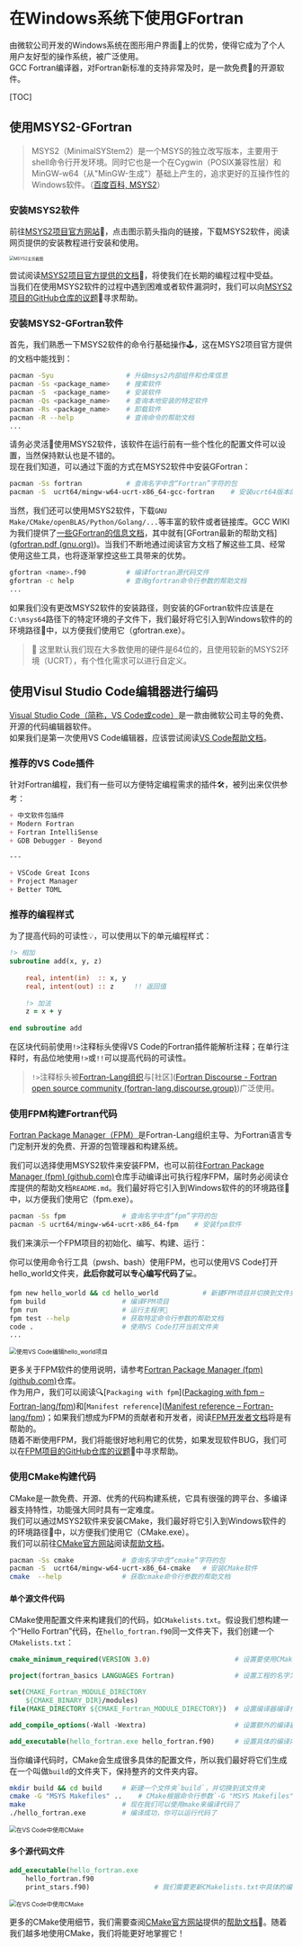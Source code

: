 # 在Windows系统下使用GFortran

由微软公司开发的Windows系统在图形用户界面🎨上的优势，使得它成为了个人用户友好型的操作系统，被广泛使用。<br>
GCC Fortran编译器，对Fortran新标准的支持非常及时，是一款免费🍻的开源软件。

[TOC]

## 使用MSYS2-GFortran

> MSYS2（MinimalSYStem2）是一个MSYS的独立改写版本，主要用于shell命令行开发环境。同时它也是一个在Cygwin（POSIX兼容性层）和MinGW-w64（从"MinGW-生成"）基础上产生的，追求更好的互操作性的Windows软件。（[百度百科, MSYS2](https://baike.baidu.com/item/MSYS2/17190550)）

### 安装MSYS2软件

前往[MSYS2项目官方网站](https://www.msys2.org/)📡，点击图示箭头指向的链接，下载MSYS2软件，阅读网页提供的安装教程进行安装和使用。

<img src="images/MSYS2-Main-Page.png" alt="MSYS2主页截图" style="zoom:50%;" />

尝试阅读[MSYS2项目官方提供的文档](https://www.msys2.org/wiki/Home/)📜，将使我们在长期的编程过程中受益。<br>
当我们在使用MSYS2软件的过程中遇到困难或者软件漏洞时，我们可以向[MSYS2项目的GitHub仓库的议题](https://github.com/msys2/msys2.github.io/issues)🎯寻求帮助。

### 安装MSYS2-GFortran软件

首先，我们熟悉一下MSYS2软件的命令行基础操作🕹，这在MSYS2项目官方提供的文档中能找到：

```sh
pacman -Syu                  # 升级msys2内部组件和仓库信息
pacman -Ss <package_name>    # 搜索软件
pacman -S  <package_name>    # 安装软件
pacman -Qs <package_name>    # 查询本地安装的特定软件
pacman -Rs <package_name>    # 卸载软件
pacman -R --help             # 查询命令的帮助文档
...
```

请务必灵活🏓使用MSYS2软件，该软件在运行前有一些个性化的配置文件可以设置，当然保持默认也是不错的。<br>现在我们知道，可以通过下面的方式在MSYS2软件中安装GFortran：

```sh
pacman -Ss fortran           # 查询名字中含“Fortran”字符的包
pacman -S  ucrt64/mingw-w64-ucrt-x86_64-gcc-fortran    # 安装ucrt64版本的gfortran
```

当然，我们还可以使用MSYS2软件，下载`GNU Make/CMake/openBLAS/Python/Golang/...`等丰富的软件或者链接库。GCC WIKI为我们提供了[一些GFortran的信息文档](https://gcc.gnu.org/wiki/GFortran)，其中就有[GFortran最新的帮助文档]([gfortran.pdf (gnu.org)](https://gcc.gnu.org/onlinedocs/gfortran.pdf))。当我们不断地通过阅读官方文档了解这些工具、经常使用这些工具，也将逐渐掌控这些工具带来的优势。

```sh
gfortran <name>.f90          # 编译fortran源代码文件
gfortran -c help             # 查询gfortran命令行参数的帮助文档
...
```

如果我们没有更改MSYS2软件的安装路径，则安装的GFortran软件应该是在`C:\msys64`路径下的特定环境的子文件下，我们最好将它引入到Windows软件的的环境路径🔗中，以方便我们使用它（gfortran.exe）。

> 🔰 这里默认我们现在大多数使用的硬件是64位的，且使用较新的MSYS2环境（UCRT），有个性化需求可以进行自定义。

## 使用Visul Studio Code编辑器进行编码

[Visual Studio Code（简称，VS Code或code）](https://code.visualstudio.com/)是一款由微软公司主导的免费、开源的代码编辑器软件。<br>如果我们是第一次使用VS Code编辑器，应该尝试阅读[VS Code帮助文档](https://code.visualstudio.com/docs)。

### 推荐的VS Code插件

针对Fortran编程，我们有一些可以方便特定编程需求的插件🛠，被列出来仅供参考：

```markdown
+ 中文软件包插件
+ Modern Fortran
+ Fortran IntelliSense
+ GDB Debugger - Beyond

---

+ VSCode Great Icons
+ Project Manager
+ Better TOML
```

### 推荐的编程样式

为了提高代码的可读性💡，可以使用以下的单元编程样式：

```fortran
!> 相加
subroutine add(x, y, z)
	
	real, intent(in)  :: x, y
	real, intent(out) :: z     !! 返回值
	
	!> 加法
	z = x + y
	
end subroutine add
```

在区块代码前使用`!>`注释标头使得VS Code的Fortran插件能解析注释；在单行注释时，有品位地使用`!>`或`!!`可以提高代码的可读性。

> `!>`注释标头被[Fortran-Lang组织]()与[社区]([Fortran Discourse - Fortran open source community (fortran-lang.discourse.group)](https://fortran-lang.discourse.group/))广泛使用。

### 使用FPM构建Fortran代码

[Fortran Package Manager（FPM）](https://github.com/fortran-lang/fpm)是Fortran-Lang组织主导、为Fortran语言专门定制开发的免费、开源的包管理器和构建系统。

我们可以选择使用MSYS2软件来安装FPM，也可以前往[Fortran Package Manager (fpm) (github.com)](https://github.com/fortran-lang/fpm)仓库手动编译出可执行程序FPM，届时务必阅读仓库提供的帮助文档`README.md`。我们最好将它引入到Windows软件的的环境路径🔗中，以方便我们使用它（fpm.exe）。

```sh
pacman -Ss fpm              # 查询名字中含“fpm”字符的包
pacman -S ucrt64/mingw-w64-ucrt-x86_64-fpm    # 安装fpm软件
```

我们来演示一个FPM项目的初始化、编写、构建、运行：

你可以使用命令行工具（pwsh、bash）使用FPM，也可以使用VS Code打开hello_world文件夹，**此后你就可以专心编写代码了**💻。

```sh
fpm new hello_world && cd hello_world         	# 新建FPM项目并切换到文件夹下: hello_world
fpm build 					# 编译FPM项目
fpm run						# 运行主程序🚀
fpm test --help 			# 获取特定命令行参数的帮助文档
code . 						# 使用VS Code打开当前文件夹
...
```

<img src="images/hello_world-in-code.png" alt="使用VS Code编辑hello_world项目" style="zoom:75%;" />

更多关于FPM软件的使用说明，请参考[Fortran Package Manager (fpm) (github.com)](https://github.com/fortran-lang/fpm)仓库。<br>作为用户，我们可以阅读🔍[`Packaging with fpm`]([Packaging with fpm – Fortran-lang/fpm](https://fpm.fortran-lang.org/page/Packaging.html))和[`Manifest reference`]([Manifest reference – Fortran-lang/fpm](https://fpm.fortran-lang.org/page/Manifest.html))；如果我们想成为FPM的贡献者和开发者，阅读[FPM开发者文档]([Fortran-lang/fpm](https://fpm.fortran-lang.org/index.html#fortran-package-manager-developer-documentation))将是有帮助的。<br>随着不断使用FPM，我们将能很好地利用它的优势，如果发现软件BUG，我们可以在[FPM项目的GitHub仓库的议题](https://github.com/msys2/msys2.github.io/issues)🎯中寻求帮助。

### 使用CMake构建代码

CMake是一款免费、开源、优秀的代码构建系统，它具有很强的跨平台、多编译器支持特性，功能强大同时具有一定难度。<br>我们可以通过MSYS2软件来安装CMake，我们最好将它引入到Windows软件的的环境路径🔗中，以方便我们使用它（CMake.exe）。<br>我们可以前往[CMake官方网站](https://cmake.org/)阅读[帮助文档](https://cmake.org/documentation/)。

```sh
pacman -Ss cmake			# 查询名字中含“cmake”字符的包
pacman -S  ucrt64/mingw-w64-ucrt-x86_64-cmake 	# 安装CMake软件
cmake  --help 				# 获取cmake命令行参数的帮助文档
```

#### 单个源文件代码

CMake使用配置文件来构建我们的代码，如`CMakelists.txt`。假设我们想构建一个“Hello Fortran”代码，在`hello_fortran.f90`同一文件夹下，我们创建一个`CMakelists.txt`：

```cmake
cmake_minimum_required(VERSION 3.0) 					# 设置要使用CMake的最小版本，此处取为3.0

project(fortran_basics LANGUAGES Fortran)				# 设置工程的名字为fortran_basics，和编译工程的编程语言为Fortran

set(CMAKE_Fortran_MODULE_DIRECTORY
    ${CMAKE_BINARY_DIR}/modules)
file(MAKE_DIRECTORY ${CMAKE_Fortran_MODULE_DIRECTORY})	# 设置编译器编译代码生成的*.mod文件被储存在目标构建文件夹下

add_compile_options(-Wall -Wextra)						# 设置额外的编译器选项（命令行参数），此处为`-Wall -Wextra`

add_executable(hello_fortran.exe hello_fortran.f90) 	# 设置具体的编译内容，此处设置将hello_fortran.f90编译成hello_fortran.exe
```

当你编译代码时，CMake会生成很多具体的配置文件，所以我们最好将它们生成在一个叫做`build`的文件夹下，保持整齐的文件夹内容。

```sh
mkdir build && cd build 	# 新建一个文件夹`build`，并切换到该文件夹
cmake -G "MSYS Makefiles" .. 	# CMake根据命令行参数`-G "MSYS Makefiles" ..`和CMakelists.txt的信息生成makefiles
make 						# 现在我们可以使用make来编译代码了
./hello_fortran.exe 		# 编译成功，你可以运行代码了
```

<img src="images/CMake-hello_fortran.png" alt="在VS Code中使用CMake" style="zoom:75%;" />

#### 多个源代码文件

```cmake
add_executable(hello_fortran.exe 
	hello_fortran.f90
	print_stars.f90)  				# 我们需要更新CMakelists.txt中具体的编译内容，增加print_stars.f90编译到hello_fortran.exe
```

<img src="images/CMake-hello_fortran2.png" alt="在VS Code中使用CMake" style="zoom:75%;" />

更多的CMake使用细节，我们需要查阅[CMake官方网站](https://cmake.org/)提供的[帮助文档](https://cmake.org/documentation/)🎯。随着我们越多地使用CMake，我们将能更好地掌握它！
